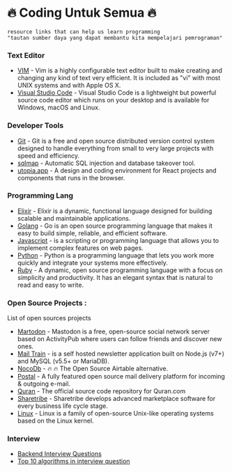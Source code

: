# :fire: Coding Untuk Semua :fire:
```
resource links that can help us learn programming
"tautan sumber daya yang dapat membantu kita mempelajari pemrograman"
```

### Text Editor
* [VIM](/text-editor/vim.md) - Vim is a highly configurable text editor built to make creating and changing any kind of text very efficient. It is included as "vi" with most UNIX systems and with Apple OS X.
* [Visual Studio Code](/text-editor/visual-studio-code.md) - Visual Studio Code is a lightweight but powerful source code editor which runs on your desktop and is available for Windows, macOS and Linux.

### Developer Tools
* [Git](/tools/git.md) - Git is a free and open source distributed version control system designed to handle everything from small to very large projects with speed and efficiency.
* [sqlmap](https://github.com/sqlmapproject/sqlmap) - Automatic SQL injection and database takeover tool.
* [utopia.app](https://utopia.app/) - A design and coding environment for React projects and components that runs in the browser.


### Programming Lang
*  [Elixir](/programming-lang/elixir.md) - Elixir is a dynamic, functional language designed for building scalable and maintainable applications.
*  [Golang](/programming-lang/golang.md) - Go is an open source programming language that makes it easy to build simple, reliable, and efficient software.
*  [Javascript](/programming-lang/javascript.md) - is a scripting or programming language that allows you to implement complex features on web pages.
*  [Python](/programming-lang/python.md) - Python is a programming language that lets you work more quickly and integrate your systems more effectively.
*  [Ruby](/programming-lang/ruby.md) - A dynamic, open source programming language with a focus on simplicity and productivity. It has an elegant syntax that is natural to read and easy to write.

### Open Source Projects :
List of open sources projects
  - [Martodon](https://github.com/tootsuite/mastodon) - Mastodon is a free, open-source social network server based on ActivityPub where users can follow friends and discover new ones.
  - [Mail Train](https://github.com/Mailtrain-org/mailtrain) - is a self hosted newsletter application built on Node.js (v7+) and MySQL (v5.5+ or MariaDB).
  - [NocoDb](https://github.com/nocodb/nocodb) - 🔥 🔥 The Open Source Airtable alternative.
  - [Postal](https://github.com/postalhq/postal) - A fully featured open source mail delivery platform for incoming & outgoing e-mail.
  - [Quran](https://github.com/quran/quran.com-frontend-v2) - The official source code repository for Quran.com 
  - [Sharetribe](https://github.com/sharetribe/sharetribe) - Sharetribe develops advanced marketplace software for every business life cycle stage.
  - [Linux](oss-projects/linux.md) - Linux is a family of open-source Unix-like operating systems based on the Linux kernel.

### Interview
*  [Backend Interview Questions](https://github.com/arialdomartini/Back-End-Developer-Interview-Questions)
*  [Top 10 algorithms in interview question](https://www.geeksforgeeks.org/top-10-algorithms-in-interview-questions/)
